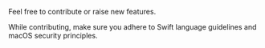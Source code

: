 Feel free to contribute or raise new features.

While contributing, make sure you adhere to Swift language guidelines and macOS security principles.
